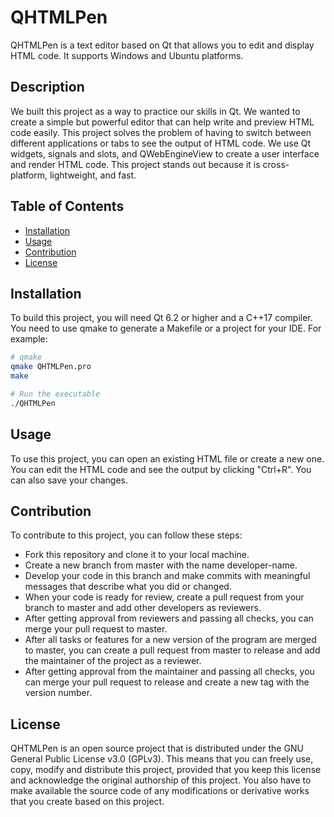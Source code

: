 # QHTMLPen

QHTMLPen is a text editor based on Qt that allows you to edit and display HTML code. It supports Windows and Ubuntu platforms.

## Description

We built this project as a way to practice our skills in Qt. We wanted to create a simple but powerful editor that can help write and preview HTML code easily. This project solves the problem of having to switch between different applications or tabs to see the output of HTML code. We use Qt widgets, signals and slots, and QWebEngineView to create a user interface and render HTML code. This project stands out because it is cross-platform, lightweight, and fast.

## Table of Contents
- [Installation](#installation)
- [Usage](#usage)
- [Contribution](#contribution)
- [License](#license)

## Installation

To build this project, you will need Qt 6.2 or higher and a C++17 compiler. You need to use qmake to generate a Makefile or a project for your IDE. For example:

```bash
# qmake
qmake QHTMLPen.pro 
make

# Run the executable
./QHTMLPen
```

## Usage

To use this project, you can open an existing HTML file or create a new one. You can edit the HTML code and see the output by clicking "Ctrl+R". You can also save your changes.

## Contribution

To contribute to this project, you can follow these steps:

- Fork this repository and clone it to your local machine.
- Create a new branch from master with the name developer-name.
- Develop your code in this branch and make commits with meaningful messages that describe what you did or changed.
- When your code is ready for review, create a pull request from your branch to master and add other developers as reviewers.
- After getting approval from reviewers and passing all checks, you can merge your pull request to master.
- After all tasks or features for a new version of the program are merged to master, you can create a pull request from master to release and add the maintainer of the project as a reviewer.
- After getting approval from the maintainer and passing all checks, you can merge your pull request to release and create a new tag with the version number.

## License

QHTMLPen is an open source project that is distributed under the GNU General Public License v3.0 (GPLv3). This means that you can freely use, copy, modify and distribute this project, provided that you keep this license and acknowledge the original authorship of this project. You also have to make available the source code of any modifications or derivative works that you create based on this project.
